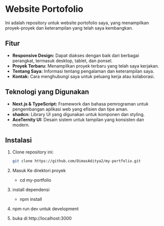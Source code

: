 # Website Portofolio

Ini adalah repository untuk website portofolio saya, yang menampilkan proyek-proyek dan keterampilan yang telah saya kembangkan.

## Fitur

- **Responsive Design:** Dapat diakses dengan baik dari berbagai perangkat, termasuk desktop, tablet, dan ponsel.
- **Proyek Terbaru:** Menampilkan proyek terbaru yang telah saya kerjakan.
- **Tentang Saya:** Informasi tentang pengalaman dan keterampilan saya.
- **Kontak:** Cara menghubungi saya untuk peluang kerja atau kolaborasi.

## Teknologi yang Digunakan

- **Next.js & TypeScript:** Framework dan bahasa pemrograman untuk pengembangan aplikasi web yang efisien dan tipe aman.
- **shadcn:** Library UI yang digunakan untuk komponen dan styling.
- **AceTernity UI:** Desain sistem untuk tampilan yang konsisten dan modern.

## Instalasi

1. Clone repository ini:

   ```bash
   git clone https://github.com/DimasAditya2/my-portfolio.git
2. Masuk Ke direktori proyek
     - cd my-portfolio
3. install dependensi
     - npm install
4. npm run dev untuk development
5. buka di http://localhost:3000

